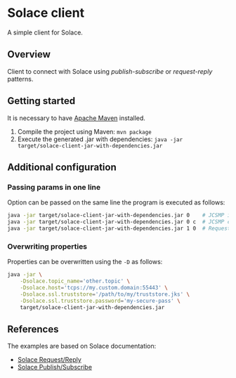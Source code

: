 # Solace client

A simple client for Solace.

## Overview

Client to connect with Solace using _publish-subscribe_ or _request-reply_ patterns.

## Getting started

It is necessary to have [Apache Maven] installed.

1. Compile the project using Maven: `mvn package`
1. Execute the generated .jar with dependencies: `java -jar target/solace-client-jar-with-dependencies.jar`

## Additional configuration

### Passing params in one line

Option can be passed on the same line the program is executed as follows:

```bash
java -jar target/solace-client-jar-with-dependencies.jar 0    # JCSMP is chosen
java -jar target/solace-client-jar-with-dependencies.jar 0 c  # JCSMP consumer is chosen
java -jar target/solace-client-jar-with-dependencies.jar 1 0  # Request/Reply requestor is chosen
```

### Overwriting properties

Properties can be overwritten using the `-D` as follows:

```bash
java -jar \
    -Dsolace.topic_name='other.topic' \
    -Dsolace.host='tcps://my.custom.domain:55443' \
    -Dsolace.ssl.truststore='/path/to/my/truststore.jks' \
    -Dsolace.ssl.truststore.password='my-secure-pass' \
    target/solace-client-jar-with-dependencies.jar
```

## References

The examples are based on Solace documentation:

- [Solace Request/Reply]
- [Solace Publish/Subscribe]

[Apache Maven]: https://maven.apache.org/
[Solace Request/Reply]: https://solace.com/samples/solace-samples-java/request-reply/
[Solace Publish/Subscribe]: https://solace.com/samples/solace-samples-java/publish-subscribe/
